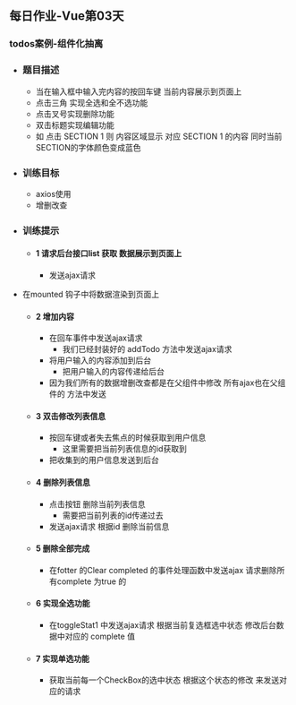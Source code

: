 ## 每日作业-Vue第03天

### todos案例-组件化抽离

- ### 题目描述

  - 当在输入框中输入完内容的按回车键 当前内容展示到页面上  
  - 点击三角 实现全选和全不选功能
  - 点击叉号实现删除功能
  - 双击标题实现编辑功能
  - 如 点击   SECTION 1   则 内容区域显示 对应 SECTION 1 的内容  同时当前 SECTION的字体颜色变成蓝色 

- ### 训练目标

  - axios使用
  - 增删改查
  
- ### 训练提示

  - #### 1  请求后台接口list   获取 数据展示到页面上

    - 发送ajax请求
- 在mounted  钩子中将数据渲染到页面上
  
  - #### 2 增加内容
  
    - 在回车事件中发送ajax请求
      - 我们已经封装好的 addTodo 方法中发送ajax请求
    - 将用户输入的内容添加到后台
      - 把用户输入的内容传递给后台
    - 因为我们所有的数据增删改查都是在父组件中修改 所有ajax也在父组件的 方法中发送
  
  - #### 3 双击修改列表信息
  
    - 按回车键或者失去焦点的时候获取到用户信息
      - 这里需要把当前列表信息的id获取到
    - 把收集到的用户信息发送到后台
  
  - #### 4  删除列表信息
  
    - 点击按钮 删除当前列表信息
      - 需要把当前列表的id传递过去
    - 发送ajax请求 根据id 删除当前信息
  
  - #### 5 删除全部完成
  
    - 在fotter 的Clear completed  的事件处理函数中发送ajax 请求删除所有complete 为true 的 
  
  - #### 6 实现全选功能
  
    - 在toggleStat1  中发送ajax请求 根据当前复选框选中状态  修改后台数据中对应的 complete  值
    
  - #### 7  实现单选功能
  
    - 获取当前每一个CheckBox的选中状态 根据这个状态的修改 来发送对应的请求 
  
